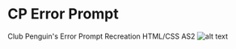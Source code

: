 # CP Error Prompt
Club Penguin's Error Prompt Recreation HTML/CSS AS2
![alt text](https://i.imgur.com/N8pPqW1.png)
